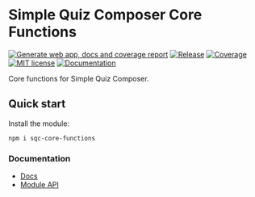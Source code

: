 # Simple Quiz Composer Core Functions

[![Generate web app, docs and coverage report](https://github.com/Edu-Games-Academy/Simple-Quiz-Composer/actions/workflows/gh-page.yml/badge.svg)](https://github.com/Edu-Games-Academy/Simple-Quiz-Composer/actions/workflows/gh-page.yml)
[![Release](https://github.com/Edu-Games-Academy/Simple-Quiz-Composer/actions/workflows/release.yml/badge.svg)](https://github.com/Edu-Games-Academy/Simple-Quiz-Composer/actions/workflows/release.yml)
[![Coverage](https://edu-games-academy.github.io/Simple-Quiz-Composer/sqc-core-functions/coverage/badges.svg)](https://edu-games-academy.github.io/Simple-Quiz-Composer/sqc-core-functions/coverage/)
[![MIT license](https://img.shields.io/:license-mit-blue.svg)](https://opensource.org/licenses/MIT)
[![Documentation](https://img.shields.io/badge/-Documentation-green)](https://edu-games-academy.github.io/Simple-Quiz-Composer/sqc-core-functions/docs/)

Core functions for Simple Quiz Composer.

## Quick start

Install the module:

```
npm i sqc-core-functions
```

### Documentation

- [Docs](https://edu-games-academy.github.io/Simple-Quiz-Composer/sqc-core-functions/docs/)
- [Module API](https://edu-games-academy.github.io/Simple-Quiz-Composer/sqc-core-functions/docs/modules.html)
